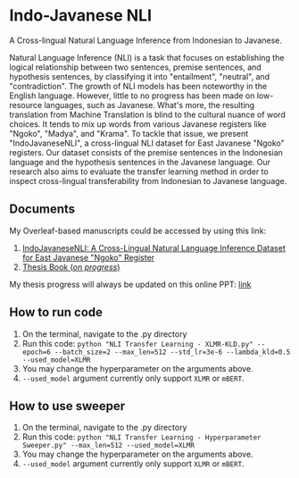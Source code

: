 # Indo-Javanese NLI

A Cross-lingual Natural Language Inference from Indonesian to Javanese.


Natural Language Inference (NLI) is a task that focuses on establishing the logical relationship between two sentences, premise sentences, and hypothesis sentences, by classifying it into "entailment", "neutral", and "contradiction". The growth of NLI models has been noteworthy in the English language. However, little to no progress has been made on low-resource languages, such as Javanese. What's more, the resulting translation from Machine Translation is blind to the cultural nuance of word choices. It tends to mix up words from various Javanese registers like "Ngoko", "Madya", and "Krama". To tackle that issue, we present "IndoJavaneseNLI", a cross-lingual NLI dataset for East Javanese "Ngoko" registers. Our dataset consists of the premise sentences in the Indonesian language and the hypothesis sentences in the Javanese language. Our research also aims to evaluate the transfer learning method in order to inspect cross-lingual transferability from Indonesian to Javanese language.

## Documents

My Overleaf-based manuscripts could be accessed by using this link:
1. [IndoJavaneseNLI: A Cross-Lingual Natural Language Inference Dataset for East Javanese "Ngoko" Register](https://www.overleaf.com/read/nfwrmbzgbcjs#fd61fd)
2. [Thesis Book (_on progress_)](https://www.overleaf.com/read/xbgbffdsjkbg#607e7a)

My thesis progress will always be updated on this online PPT: [link](https://docs.google.com/presentation/d/1lpXH0LP6a9eBsxmfm4EnsDuESoRE2j2L9rYTyC8tCVE/edit?usp=sharing)

## How to run code
1. On the terminal, navigate to the .py directory
2. Run this code:
```python "NLI Transfer Learning - XLMR-KLD.py" --epoch=6 --batch_size=2 --max_len=512 --std_lr=3e-6 --lambda_kld=0.5 --used_model=XLMR```
3. You may change the hyperparameter on the arguments above.
4. ```--used_model``` argument currently only support ```XLMR``` or ```mBERT```.

## How to use sweeper
1. On the terminal, navigate to the .py directory
2. Run this code:
```python "NLI Transfer Learning - Hyperparameter Sweeper.py" --max_len=512 --used_model=XLMR```
3. You may change the hyperparameter on the arguments above.
4. ```--used_model``` argument currently only support ```XLMR``` or ```mBERT```.